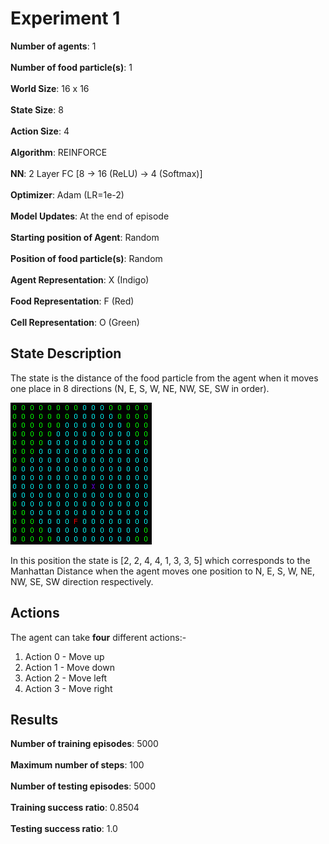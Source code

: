 # Experiment 1

**Number of agents**: 1
<br><br>
**Number of food particle(s)**: 1
<br><br>
**World Size**: 16 x 16
<br><br>
**State Size**: 8
<br><br>
**Action Size**: 4
<br><br>
**Algorithm**: REINFORCE
<br><br>
**NN**: 2 Layer FC [8 -> 16 (ReLU) -> 4 (Softmax)]
<br><br>
**Optimizer**: Adam (LR=1e-2)
<br><br>
**Model Updates**: At the end of episode
<br><br>
**Starting position of Agent**: Random 
<br><br>
**Position of food particle(s)**: Random
<br><br>
**Agent Representation**: X (Indigo)
<br><br>
**Food Representation**: F (Red)
<br><br>
**Cell Representation**: O (Green)

## State Description

The state is the distance of the food particle from the agent when it moves one place in 8 directions (N, E, S, W, NE, NW, SE, SW in order).

![State](images/state.png)

In this position the state is [2, 2, 4, 4, 1, 3, 3, 5] which corresponds to the Manhattan Distance when the agent moves one position to N, E, S, W, NE, NW, SE, SW direction respectively.

## Actions

The agent can take **four** different actions:-

1) Action 0 - Move up
2) Action 1 - Move down
3) Action 2 - Move left
4) Action 3 - Move right

## Results

**Number of training episodes**: 5000
<br><br>
**Maximum number of steps**: 100
<br><br>
**Number of testing episodes**: 5000
<br><br>
**Training success ratio**: 0.8504
<br><br>
**Testing success ratio**: 1.0

